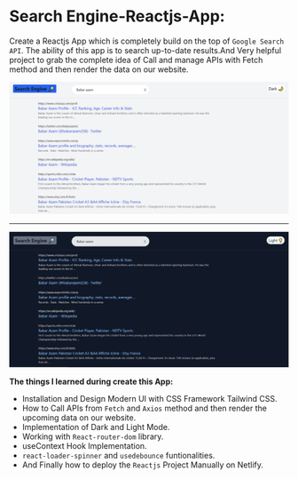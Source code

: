 # Search Engine-Reactjs-App:

Create a Reactjs App which is completely build on the top of `Google Search API`. The ability of this app is to search up-to-date results.And Very helpful project to grab the complete idea of Call and manage APIs with Fetch method and then render the data on our website.

![Light View](/src/images/search-engine-view-1.PNG)

<hr />

![Dark View](/src/images/search-engine-view-2.PNG)

**The things I learned during create this App:**

- Installation and Design Modern UI with CSS Framework Tailwind CSS.
- How to Call APIs from `Fetch` and `Axios` method and then render the upcoming data on our website.
- Implementation of Dark and Light Mode.
- Working with `React-router-dom` library.
- useContext Hook Implementation.
- `react-loader-spinner` and `usedebounce` funtionalities.
- And Finally how to deploy the `Reactjs` Project Manually on Netlify.
